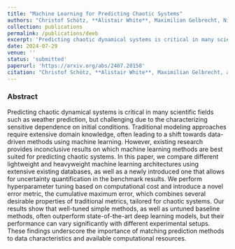 ```yaml
---
title: "Machine Learning for Predicting Chaotic Systems"
authors: "Christof Schötz, **Alistair White**, Maximilian Gelbrecht, Niklas Boers"
collection: publications
permalink: /publications/deeb
excerpt: 'Predicting chaotic dynamical systems is critical in many scientific fields such as weather prediction, but challenging due to the characterizing sensitive dependence on initial conditions. Traditional modeling approaches require extensive domain knowledge, often leading to a shift towards data-driven methods using machine learning. However, existing research provides inconclusive results on which machine learning methods are best suited for predicting chaotic systems. In this paper, we compare different lightweight and heavyweight machine learning architectures...'
date: 2024-07-29
venue: ''
status: 'submitted'
paperurl: 'https://arxiv.org/abs/2407.20158'
citation: "Christof Schötz, **Alistair White**, Maximilian Gelbrecht, and Niklas Boers. Machine learning for predicting chaotic systems. arXiv preprint arXiv:2407.20158, 2024."
---
```

### Abstract
Predicting chaotic dynamical systems is critical in many scientific fields such as weather prediction, but challenging due to the characterizing sensitive dependence on initial conditions. Traditional modeling approaches require extensive domain knowledge, often leading to a shift towards data-driven methods using machine learning. However, existing research provides inconclusive results on which machine learning methods are best suited for predicting chaotic systems. In this paper, we compare different lightweight and heavyweight machine learning architectures using extensive existing databases, as well as a newly introduced one that allows for uncertainty quantification in the benchmark results. We perform hyperparameter tuning based on computational cost and introduce a novel error metric, the cumulative maximum error, which combines several desirable properties of traditional metrics, tailored for chaotic systems. Our results show that well-tuned simple methods, as well as untuned baseline methods, often outperform state-of-the-art deep learning models, but their performance can vary significantly with different experimental setups. These findings underscore the importance of matching prediction methods to data characteristics and available computational resources.

